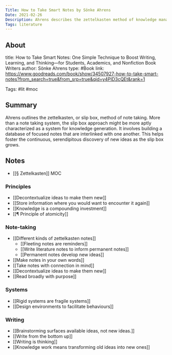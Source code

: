 ```yaml
---
Title: How to Take Smart Notes by Sönke Ahrens
Date: 2021-02-26
Description: Ahrens describes the zettelkasten method of knowledge management and note taking.
Tags: literature
---
```


## About
title: How to Take Smart Notes: One Simple Technique to Boost Writing, Learning, and Thinking—for Students, Academics, and Nonfiction Book Writers
author: Sönke Ahrens
type: #Book 
link: https://www.goodreads.com/book/show/34507927-how-to-take-smart-notes?from_search=true&from_srp=true&qid=y4PID3cQEt&rank=1

Tags: #lit #moc 

## Summary
Ahrens outlines the zettelkasten, or slip box, method of note taking. More than a note taking system, the slip box approach might be more aptly characterized as a system for knowledge generation. It involves building a database of focused notes that are interlinked with one another. This helps foster the continuous, serendipitous discovery of new ideas as the slip box grows. 

## Notes
- [[§ Zettelkasten]] MOC

### Principles 
- [[Decontextualize ideas to make them new]]
- [[Store information where you would want to encounter it again]]
- [[Knowledge is a compounding investment]]
- [[¶ Principle of atomicity]]

### Note-taking
- [[Different kinds of zettelkasten notes]]
	- [[Fleeting notes are reminders]]
	- [[Write literature notes to inform permanent notes]]
	- [[Permanent notes develop new ideas]]
- [[Make notes in your own words]]
- [[Take notes with connection in mind]]
- [[Decontextualize ideas to make them new]]
- [[Read broadly with purpose]]

### Systems 
- [[Rigid systems are fragile systems]]
- [[Design environments to facilitate behaviours]]

### Writing
- [[Brainstorming surfaces available ideas, not new ideas.]]
- [[Write from the bottom up]]
- [[Writing is thinking]]
- [[Knowledge work means transforming old ideas into new ones]]